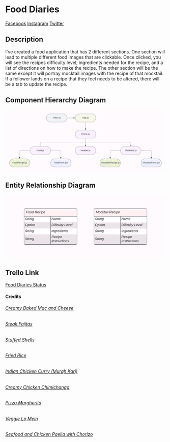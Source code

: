 # Food Diaries

[Facebook](http://www.instaa.com)
[Instagram](http://www.instaa.com)
[Twitter](http://www.instaa.com)

## Description

I've created a food application that has 2 different sections. One section will lead to multiple different food images that are clickable. Once clicked, you will see the recipes difficulty level, ingredients needed for the recipe, and a list of directions on how to make the recipe. The other section will be the same except it will portray mocktail images with the recipe of that mocktail. If a follower lands on a recipe that they feel needs to be altered, there will be a tab to update the recipe.

## Component Hierarchy Diagram

![](DiagramsIMG/FoodDiariesComp.png)

## Entity Relationship Diagram

![](DiagramsIMG/FoodDiariesERDChartt.png)

## Trello Link

[Food Diaries Status](https://trello.com/invite/b/2Vfdtfja/ATTI35adf591a08c0404513406dc21ea80b7A5365C28/food-diaries)

#### Credits

###### [Creamy Baked Mac and Cheese](https://www.thechunkychef.com/family-favorite-baked-mac-and-cheese/#wprm-recipe-container-9151)

###### [Steak Fajitas](https://cooking.nytimes.com/recipes/1018078-steak-fajitas)

###### [Stuffed Shells](https://www.allrecipes.com/recipe/21532/stuffed-shells-iii/)

###### [Fried Rice](https://www.allrecipes.com/recipe/79543/fried-rice-restaurant-style/)

###### [Indian Chicken Curry (Murgh Kari)](https://www.allrecipes.com/recipe/212721/indian-chicken-curry-murgh-kari/)

###### [Creamy Chicken Chimichanga](https://tasty.co/recipe/creamy-chicken-chimichanga)

###### [Pizza Margherita](https://cooking.nytimes.com/recipes/1016231-pizza-margherita)

###### [Veggie Lo Mein](https://momsdish.com/veggie-lo-mein)

###### [Seafood and Chicken Paella with Chorizo](https://www.foodandwine.com/recipes/seafood-and-chicken-paella-chorizo)
